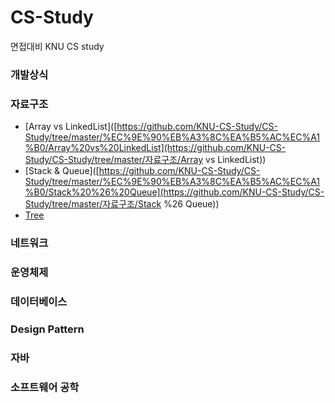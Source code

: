 # CS-Study
면접대비 KNU CS study

### 개발상식



### 자료구조

* [Array vs LinkedList]([https://github.com/KNU-CS-Study/CS-Study/tree/master/%EC%9E%90%EB%A3%8C%EA%B5%AC%EC%A1%B0/Array%20vs%20LinkedList](https://github.com/KNU-CS-Study/CS-Study/tree/master/자료구조/Array vs LinkedList))
* [Stack & Queue]([https://github.com/KNU-CS-Study/CS-Study/tree/master/%EC%9E%90%EB%A3%8C%EA%B5%AC%EC%A1%B0/Stack%20%26%20Queue](https://github.com/KNU-CS-Study/CS-Study/tree/master/자료구조/Stack %26 Queue))
* [Tree]([https://github.com/KNU-CS-Study/CS-Study/tree/master/%EC%9E%90%EB%A3%8C%EA%B5%AC%EC%A1%B0/Tree](https://github.com/KNU-CS-Study/CS-Study/tree/master/자료구조/Tree))

### 네트워크



### 운영체제



### 데이터베이스



### Design Pattern



### 자바



### 소프트웨어 공학
